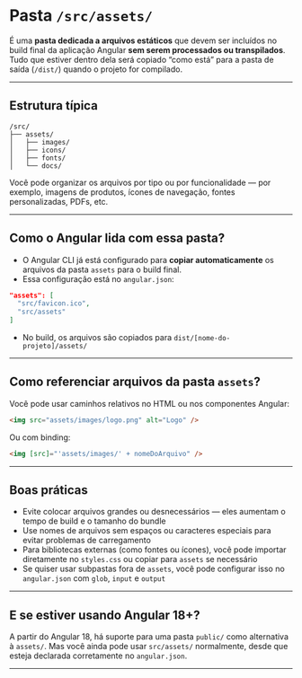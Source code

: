 # Pasta `/src/assets/`

É uma **pasta dedicada a arquivos estáticos** que devem ser incluídos no build final da aplicação Angular **sem serem processados ou transpilados**. Tudo que estiver dentro dela será copiado “como está” para a pasta de saída (`/dist/`) quando o projeto for compilado.

---

## Estrutura típica

```plaintext
/src/
├── assets/
│   ├── images/
│   ├── icons/
│   ├── fonts/
│   └── docs/
```

Você pode organizar os arquivos por tipo ou por funcionalidade — por exemplo, imagens de produtos, ícones de navegação, fontes personalizadas, PDFs, etc.

---

## Como o Angular lida com essa pasta?

- O Angular CLI já está configurado para **copiar automaticamente** os arquivos da pasta `assets` para o build final.
- Essa configuração está no `angular.json`:

```json
"assets": [
  "src/favicon.ico",
  "src/assets"
]
```

- No build, os arquivos são copiados para `dist/[nome-do-projeto]/assets/`

---

## Como referenciar arquivos da pasta `assets`?

Você pode usar caminhos relativos no HTML ou nos componentes Angular:

```html
<img src="assets/images/logo.png" alt="Logo" />
```

Ou com binding:

```html
<img [src]="'assets/images/' + nomeDoArquivo" />
```

---

## Boas práticas

- Evite colocar arquivos grandes ou desnecessários — eles aumentam o tempo de build e o tamanho do bundle
- Use nomes de arquivos sem espaços ou caracteres especiais para evitar problemas de carregamento
- Para bibliotecas externas (como fontes ou ícones), você pode importar diretamente no `styles.css` ou copiar para `assets` se necessário
- Se quiser usar subpastas fora de `assets`, você pode configurar isso no `angular.json` com `glob`, `input` e `output`

---

## E se estiver usando Angular 18+?

A partir do Angular 18, há suporte para uma pasta `public/` como alternativa à `assets/`. Mas você ainda pode usar `src/assets/` normalmente, desde que esteja declarada corretamente no `angular.json`.

---
